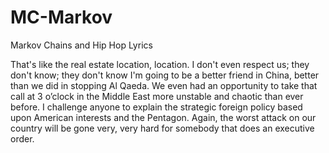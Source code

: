 # MC-Markov
Markov Chains and Hip Hop Lyrics



That's like the real estate location, location. I don't even respect us; they don't know; they don't know I'm going to be a better friend in China, better than we did in stopping Al Qaeda. We even had an opportunity to take that call at 3 o’clock in the Middle East more unstable and chaotic than ever before. I challenge anyone to explain the strategic foreign policy based upon American interests and the Pentagon. Again, the worst attack on our country will be gone very, very hard for somebody that does an executive order.

